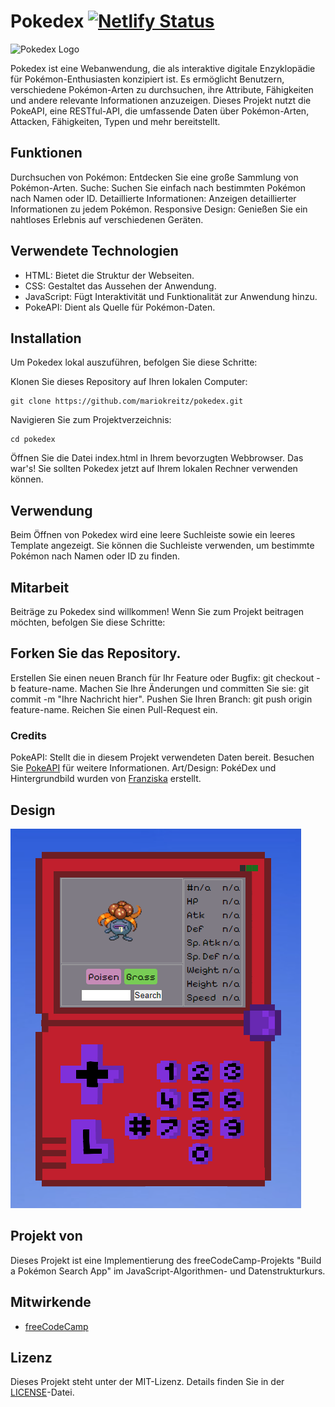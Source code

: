 # Pokedex [![Netlify Status](https://api.netlify.com/api/v1/badges/06f1835e-cb62-4958-8c71-a5dfaa03e7e3/deploy-status)](https://app.netlify.com/sites/fancy-pokedex/deploys)

![Pokedex Logo](https://archives.bulbagarden.net/media/upload/4/4b/Pok%C3%A9dex_logo.png)

Pokedex ist eine Webanwendung, die als interaktive digitale Enzyklopädie für Pokémon-Enthusiasten konzipiert ist. Es ermöglicht Benutzern, verschiedene Pokémon-Arten zu durchsuchen, ihre Attribute, Fähigkeiten und andere relevante Informationen anzuzeigen. Dieses Projekt nutzt die PokeAPI, eine RESTful-API, die umfassende Daten über Pokémon-Arten, Attacken, Fähigkeiten, Typen und mehr bereitstellt.

## Funktionen

Durchsuchen von Pokémon: Entdecken Sie eine große Sammlung von Pokémon-Arten.
Suche: Suchen Sie einfach nach bestimmten Pokémon nach Namen oder ID.
Detaillierte Informationen: Anzeigen detaillierter Informationen zu jedem Pokémon.
Responsive Design: Genießen Sie ein nahtloses Erlebnis auf verschiedenen Geräten.

## Verwendete Technologien

- HTML: Bietet die Struktur der Webseiten.
- CSS: Gestaltet das Aussehen der Anwendung.
- JavaScript: Fügt Interaktivität und Funktionalität zur Anwendung hinzu.
- PokeAPI: Dient als Quelle für Pokémon-Daten.

## Installation

Um Pokedex lokal auszuführen, befolgen Sie diese Schritte:

Klonen Sie dieses Repository auf Ihren lokalen Computer:

```
git clone https://github.com/mariokreitz/pokedex.git
```

Navigieren Sie zum Projektverzeichnis:

```
cd pokedex
```

Öffnen Sie die Datei index.html in Ihrem bevorzugten Webbrowser.
Das war's! Sie sollten Pokedex jetzt auf Ihrem lokalen Rechner verwenden können.

## Verwendung

Beim Öffnen von Pokedex wird eine leere Suchleiste sowie ein leeres Template angezeigt. Sie können die Suchleiste verwenden, um bestimmte Pokémon nach Namen oder ID zu finden.

## Mitarbeit

Beiträge zu Pokedex sind willkommen! Wenn Sie zum Projekt beitragen möchten, befolgen Sie diese Schritte:

## Forken Sie das Repository.

Erstellen Sie einen neuen Branch für Ihr Feature oder Bugfix: git checkout -b feature-name.
Machen Sie Ihre Änderungen und committen Sie sie: git commit -m "Ihre Nachricht hier".
Pushen Sie Ihren Branch: git push origin feature-name.
Reichen Sie einen Pull-Request ein.

### Credits

PokeAPI: Stellt die in diesem Projekt verwendeten Daten bereit. Besuchen Sie [PokeAPI](https://pokeapi.co/) für weitere Informationen.
Art/Design: PokéDex und Hintergrundbild wurden von [Franziska](https://www.instagram.com/18ago/) erstellt.

## Design

![cover](https://raw.githubusercontent.com/mariokreitz/pokedex/main/src/img/cover_example.png)

## Projekt von

Dieses Projekt ist eine Implementierung des freeCodeCamp-Projekts "Build a Pokémon Search App" im JavaScript-Algorithmen- und Datenstrukturkurs.

## Mitwirkende

- [freeCodeCamp](https://github.com/freeCodeCamp)

## Lizenz

Dieses Projekt steht unter der MIT-Lizenz. Details finden Sie in der [LICENSE](https://github.com/mariokreitz/pokedex?tab=MIT-1-ov-file)-Datei.
